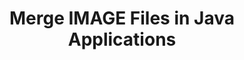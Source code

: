 ---
############################# Static ############################
layout: "autogen"
draft: false
path: "merger/java/image/"
otherformats: PDF BMP CSV DOC DOCM DOCX DOT DOTM DOTX EPUB Excel HTML MHT MHTML ODP ODS ODT OTP OTT PDF PNG POTM POTX PPS PPSM PPSX PPT PPTM PPTX PS RTF TEX TIF TIFF TSV TXT VDX Visio VSDM VSDX VSSX VSSM VSTM VSTX VSX VTX Web Word Worksheet XLAM XLS XLSB XLSM XLSX XLT XLTM XLTX XPS 

############################# Head ############################
head_title: "Merge IMAGE Files via Java & J2SE Documents Merger API"
head_description: "Merge multiple IMAGE files into a single file using Java documents merger API with all data, style and formatting as the source documents."

############################# Header ############################
title: "Merge IMAGE Files in Java Applications"
description: "Merge multiple IMAGE files into a single file using Java documents merger API. Merge selected pages or page ranges from various source documents into a single resultant document with all data, style and formatting as the source documents."

############################# SubMenu ############################
submenu:
    enable: true

############################# About ############################
about:
    enable: true
    title: "GroupDocs.Merger for Java API"
    content: |
        GroupDocs.Merger for Java library offers a simple solution to safely merge & split between a wide range of document formats including PDF, Microsoft Office (Word, Excel, PowerPoint, OneNote), OpenDocument, HTML, images and many others within .NET applications. By adding just a few lines of the code, perform several document operations such as move, remove, rotate, swap, extract or change the orientation of pages within the documents. The documents merging API also supports previewing document pages as an image to analyse the document structure, formatting and content on the page.
        
        GroupDocs.Merger APIs are well supported on all major operating systems and Java versions including J2SE 7.0 (1.7), J2SE 8.0 (1.8) and Java 10.

############################# Steps ############################
steps:
    enable: true
    title_left: "Merge Two or More IMAGE Files in Java"
    content_left: |
        [GroupDocs.Merger](/merger/java/) makes it easy for Java developers to merge multiple IMAGE files by implementing a few easy steps.

        *   Create an instance of **Merger** class and load IMAGE file.
        *   Call **Join** method of **Merger** class instance and load another IMAGE file.
        *   Call **Save** method of **Merger** class instance to save the merged document.
        
    title_right: "System Requirements"
    content_right: |
        Before executing the code example below, please make sure that you have the following prerequisites installed on your system.

        *   Operating Systems: Microsoft Windows, Linux, MacOS
        *   Development Environments: NetBeans, IntelliJ IDEA, Eclipse
        *   Frameworks: Java 7 (1.7) and above
        *   Download the latest version of GroupDocs.Merger for Java from [Maven](https://repository.groupdocs.com/webapp/#/artifacts/browse/tree/General/repo/com/groupdocs/groupdocs-merger)
        
    code: |
        ```cs
        // Merge IMAGE files using GroupDocs.Merger API
        // Instantiate Merger with input IMAGE document
        Merger merger = new Merger("input_1.image"))
          {
            // Call Join method of Merger class instance and pass second source document path
            merger.Join("input_2.image");
            
            // Call Save method of Merger class instance to save merged document
            merger.Save("merged-file.image");
          }
        ```
        

demos:
    enable: true
        

about_formats:
    enable: true


more_formats:
    enable: true


back_to_top:
    enable: true
---
